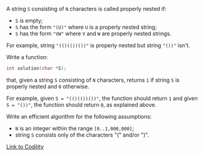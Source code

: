 A string `S` consisting of `N` characters is called properly nested if:
- `S` is empty;
- `S` has the form `"(U)"` where `U` is a properly nested string;
- `S` has the form `"VW"` where `V` and `W` are properly nested strings.

For example, string `"(()(())())"` is properly nested but string `"())"` isn't.

Write a function:
```c
int solution(char *S);
```
that, given a string `S` consisting of `N` characters, returns `1` if string `S` is properly nested and `0` otherwise.

For example, given `S = "(()(())())"`, the function should return `1` and given `S = "())"`, the function should return `0`, as explained above.

Write an efficient algorithm for the following assumptions:
- `N` is an integer within the range `[0..1,000,000]`;
- string `S` consists only of the characters "(" and/or ")".

[Link to Codility](https://app.codility.com/programmers/lessons/7-stacks_and_queues/nesting/)

